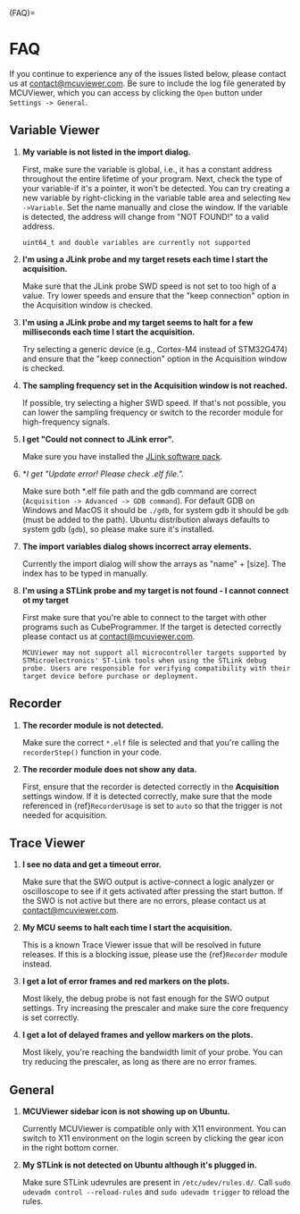 (FAQ)=
# FAQ 

If you continue to experience any of the issues listed below, please contact us at contact@mcuviewer.com. Be sure to include the log file generated by MCUViewer, which you can access by clicking the `Open` button under `Settings -> General`.

## Variable Viewer

1. **My variable is not listed in the import dialog.**

   First, make sure the variable is global, i.e., it has a constant address throughout the entire lifetime of your program. Next, check the type of your variable-if it's a pointer, it won't be detected. You can try creating a new variable by right-clicking in the variable table area and selecting `New ->Variable`. Set the name manually and close the window. If the variable is detected, the address will change from "NOT FOUND!" to a valid address.

   ```{note}
   uint64_t and double variables are currently not supported
   ```

2. **I'm using a JLink probe and my target resets each time I start the acquisition.**

   Make sure that the JLink probe SWD speed is not set to too high of a value. Try lower speeds and ensure that the "keep connection" option in the Acquisition window is checked.

3. **I'm using a JLink probe and my target seems to halt for a few milliseconds each time I start the acquisition.**

   Try selecting a generic device (e.g., Cortex-M4 instead of STM32G474) and ensure that the "keep connection" option in the Acquisition window is checked.

4. **The sampling frequency set in the Acquisition window is not reached.**

   If possible, try selecting a higher SWD speed. If that's not possible, you can lower the sampling frequency or switch to the recorder module for high-frequency signals.

5. **I get "Could not connect to JLink error".**

   Make sure you have installed the [JLink software pack]("https://www.segger.com/downloads/jlink/).

6. **I get "Update error! Please check *.elf file.".**

   Make sure both *.elf file path and the gdb command are correct (`Acquisition -> Advanced -> GDB command`). For default GDB on Windows and MacOS it should be `./gdb`, for system gdb it should be `gdb` (must be added to the path). Ubuntu distribution always defaults to system gdb (`gdb`), so please make sure it's installed. 

7. **The import variables dialog shows incorrect array elements.**

   Currently the import dialog will show the arrays as "name" + [size]. The index has to be typed in manually. 

8. **I'm using a STLink probe and my target is not found - I cannot connect ot my target**

   First make sure that you're able to connect to the target with other programs such as CubeProgrammer. If the target is detected correctly please contact us at contact@mcuviewer.com. 

   ```{note}
   MCUViewer may not support all microcontroller targets supported by STMicroelectronics' ST-Link tools when using the STLink debug probe. Users are responsible for verifying compatibility with their target device before purchase or deployment. 
   ```

## Recorder 

1. **The recorder module is not detected.**

   Make sure the correct `*.elf` file is selected and that you're calling the `recorderStep()` function in your code.

2. **The recorder module does not show any data.**

   First, ensure that the recorder is detected correctly in the **Acquisition** settings window. If it is detected correctly, make sure that the mode referenced in {ref}`RecorderUsage` is set to `auto` so that the trigger is not needed for acquisition.

## Trace Viewer

1. **I see no data and get a timeout error.**

   Make sure that the SWO output is active-connect a logic analyzer or oscilloscope to see if it gets activated after pressing the start button. If the SWO is not active but there are no errors, please contact us at contact@mcuviewer.com.

2. **My MCU seems to halt each time I start the acquisition.**

   This is a known Trace Viewer issue that will be resolved in future releases. If this is a blocking issue, please use the {ref}`Recorder` module instead.

3. **I get a lot of error frames and red markers on the plots.**

   Most likely, the debug probe is not fast enough for the SWO output settings. Try increasing the prescaler and make sure the core frequency is set correctly.

4. **I get a lot of delayed frames and yellow markers on the plots.**

   Most likely, you're reaching the bandwidth limit of your probe. You can try reducing the prescaler, as long as there are no error frames.


## General

1. **MCUViewer sidebar icon is not showing up on Ubuntu.**

   Currently MCUViewer is compatible only with X11 environment. You can switch to X11 environment on the login screen by clicking the gear icon in the right bottom corner.

2. **My STLink is not detected on Ubuntu although it's plugged in.**

   Make sure STLink udevrules are present in `/etc/udev/rules.d/`. Call `sudo udevadm control --reload-rules` and `sudo udevadm trigger` to reload the rules.